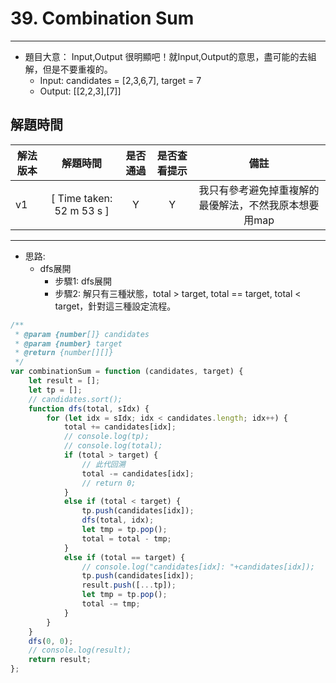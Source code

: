 # 39. Combination Sum
---
- 題目大意： Input,Output 很明顯吧！就Input,Output的意思，盡可能的去組解，但是不要重複的。
    - Input: candidates = [2,3,6,7], target = 7
    - Output: [[2,2,3],[7]]
  
## 解題時間
  

| 解法版本  | 解題時間 | 是否通過 | 是否查看提示 | 備註  |
| ------------- |:-------------:|:-------------:|:-------------:|:-------------:|
| v1      | [ Time taken: 52 m 53 s ]  | Y | Y | 我只有參考避免掉重複解的最優解法，不然我原本想要用map |
---
- 思路:
  - dfs展開
    - 步驟1: dfs展開
    - 步驟2: 解只有三種狀態，total > target, total == target, total < target，針對這三種設定流程。

``` javascript
/**
 * @param {number[]} candidates
 * @param {number} target
 * @return {number[][]}
 */
var combinationSum = function (candidates, target) {
    let result = [];
    let tp = [];
    // candidates.sort();
    function dfs(total, sIdx) {
        for (let idx = sIdx; idx < candidates.length; idx++) {
            total += candidates[idx];
            // console.log(tp);
            // console.log(total);
            if (total > target) {
                // 此代回溯
                total -= candidates[idx];
                // return 0;
            }
            else if (total < target) {
                tp.push(candidates[idx]);
                dfs(total, idx);
                let tmp = tp.pop();
                total = total - tmp;
            }
            else if (total == target) {
                // console.log("candidates[idx]: "+candidates[idx]);
                tp.push(candidates[idx]);
                result.push([...tp]);
                let tmp = tp.pop();
                total -= tmp;
            }
        }
    }
    dfs(0, 0);
    // console.log(result);
    return result;
};
```
